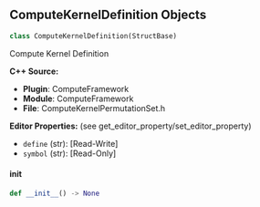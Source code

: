 ## ComputeKernelDefinition Objects

```python
class ComputeKernelDefinition(StructBase)
```

Compute Kernel Definition

**C++ Source:**

- **Plugin**: ComputeFramework
- **Module**: ComputeFramework
- **File**: ComputeKernelPermutationSet.h

**Editor Properties:** (see get_editor_property/set_editor_property)

- ``define`` (str):  [Read-Write]
- ``symbol`` (str):  [Read-Only]

<a id="unreal.ComputeKernelDefinition.__init__"></a>

#### __init__

```python
def __init__() -> None
```

<a id="unreal.ShaderParamTypeDefinition"></a>